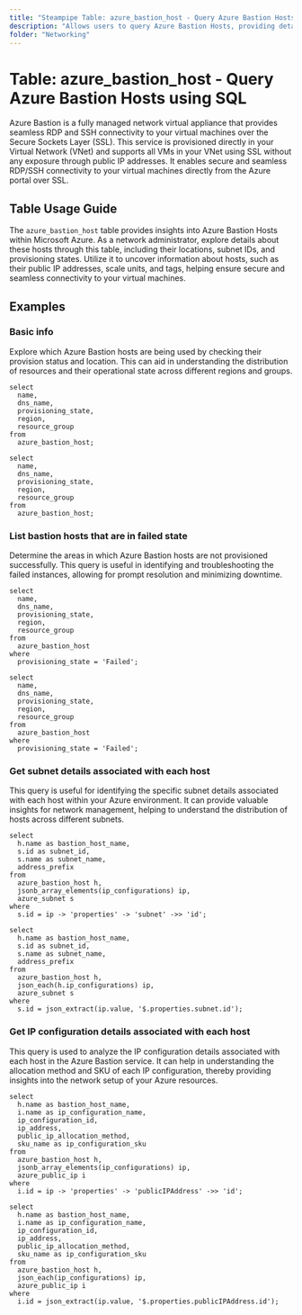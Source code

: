```yaml
---
title: "Steampipe Table: azure_bastion_host - Query Azure Bastion Hosts using SQL"
description: "Allows users to query Azure Bastion Hosts, providing detailed information about the secure, fully managed network virtual appliance that provides seamless RDP and SSH connectivity to your virtual machines over the Secure Sockets Layer (SSL)."
folder: "Networking"
---
```


# Table: azure_bastion_host - Query Azure Bastion Hosts using SQL

Azure Bastion is a fully managed network virtual appliance that provides seamless RDP and SSH connectivity to your virtual machines over the Secure Sockets Layer (SSL). This service is provisioned directly in your Virtual Network (VNet) and supports all VMs in your VNet using SSL without any exposure through public IP addresses. It enables secure and seamless RDP/SSH connectivity to your virtual machines directly from the Azure portal over SSL.

## Table Usage Guide

The `azure_bastion_host` table provides insights into Azure Bastion Hosts within Microsoft Azure. As a network administrator, explore details about these hosts through this table, including their locations, subnet IDs, and provisioning states. Utilize it to uncover information about hosts, such as their public IP addresses, scale units, and tags, helping ensure secure and seamless connectivity to your virtual machines.

## Examples

### Basic info
Explore which Azure Bastion hosts are being used by checking their provision status and location. This can aid in understanding the distribution of resources and their operational state across different regions and groups.

```sql+postgres
select
  name,
  dns_name,
  provisioning_state,
  region,
  resource_group
from
  azure_bastion_host;
```

```sql+sqlite
select
  name,
  dns_name,
  provisioning_state,
  region,
  resource_group
from
  azure_bastion_host;
```

### List bastion hosts that are in failed state
Determine the areas in which Azure Bastion hosts are not provisioned successfully. This query is useful in identifying and troubleshooting the failed instances, allowing for prompt resolution and minimizing downtime.

```sql+postgres
select
  name,
  dns_name,
  provisioning_state,
  region,
  resource_group
from
  azure_bastion_host
where
  provisioning_state = 'Failed';
```

```sql+sqlite
select
  name,
  dns_name,
  provisioning_state,
  region,
  resource_group
from
  azure_bastion_host
where
  provisioning_state = 'Failed';
```

### Get subnet details associated with each host
This query is useful for identifying the specific subnet details associated with each host within your Azure environment. It can provide valuable insights for network management, helping to understand the distribution of hosts across different subnets.

```sql+postgres
select
  h.name as bastion_host_name,
  s.id as subnet_id,
  s.name as subnet_name,
  address_prefix
from
  azure_bastion_host h,
  jsonb_array_elements(ip_configurations) ip,
  azure_subnet s
where
  s.id = ip -> 'properties' -> 'subnet' ->> 'id';
```

```sql+sqlite
select
  h.name as bastion_host_name,
  s.id as subnet_id,
  s.name as subnet_name,
  address_prefix
from
  azure_bastion_host h,
  json_each(h.ip_configurations) ip,
  azure_subnet s
where
  s.id = json_extract(ip.value, '$.properties.subnet.id');
```

### Get IP configuration details associated with each host
This query is used to analyze the IP configuration details associated with each host in the Azure Bastion service. It can help in understanding the allocation method and SKU of each IP configuration, thereby providing insights into the network setup of your Azure resources.

```sql+postgres
select
  h.name as bastion_host_name,
  i.name as ip_configuration_name,
  ip_configuration_id,
  ip_address,
  public_ip_allocation_method,
  sku_name as ip_configuration_sku
from
  azure_bastion_host h,
  jsonb_array_elements(ip_configurations) ip,
  azure_public_ip i
where
  i.id = ip -> 'properties' -> 'publicIPAddress' ->> 'id';
```

```sql+sqlite
select
  h.name as bastion_host_name,
  i.name as ip_configuration_name,
  ip_configuration_id,
  ip_address,
  public_ip_allocation_method,
  sku_name as ip_configuration_sku
from
  azure_bastion_host h,
  json_each(ip_configurations) ip,
  azure_public_ip i
where
  i.id = json_extract(ip.value, '$.properties.publicIPAddress.id');
```